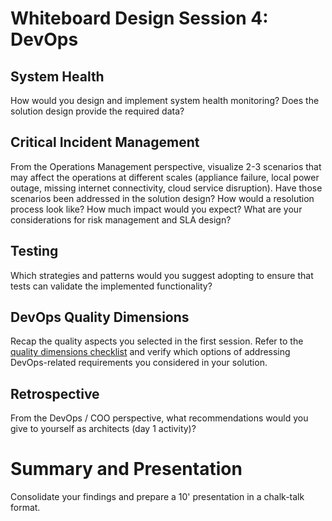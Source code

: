 # Whiteboard Design Session 4: DevOps

## System Health
How would you design and implement system health monitoring? Does the solution design provide the required data?

## Critical Incident Management
From the Operations Management perspective, visualize 2-3 scenarios that may affect the operations at different scales (appliance failure, local power outage, missing internet connectivity, cloud service disruption). Have those scenarios been addressed in the solution design? How would a resolution process look like? How much impact would you expect? What are your considerations for risk management and SLA design?

## Testing
Which strategies and patterns would you suggest adopting to ensure that tests can validate the implemented functionality?

## DevOps Quality Dimensions
Recap the quality aspects you selected in the first session. Refer to the [quality dimensions checklist](quality_pillars_checklist.md) and verify which options of addressing DevOps-related requirements you considered in your solution.

## Retrospective
From the DevOps / COO perspective, what recommendations would you give to yourself as architects (day 1 activity)?

# Summary and Presentation
Consolidate your findings and prepare a 10' presentation in a chalk-talk format.

